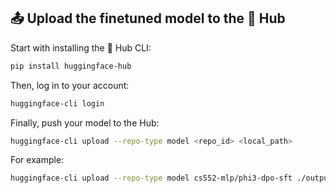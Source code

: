 ## 📤 Upload the finetuned model to the 🤗 Hub

Start with installing the 🤗 Hub CLI:

```bash
pip install huggingface-hub
```

Then, log in to your account:

```bash
huggingface-cli login
```

Finally, push your model to the Hub:

```bash
huggingface-cli upload --repo-type model <repo_id> <local_path>
```

For example:

```bash
huggingface-cli upload --repo-type model cs552-mlp/phi3-dpo-sft ./output/checkpoints/2024-06-10_12-05-36
```